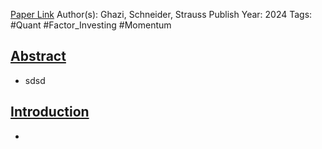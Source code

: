 
[Paper Link](obsidian://open?vault=Akul's%20Notebook&file=Library%2Fjournals%2Cmagazines%2FFactor%2FMomentum%20is%20Still%20There%20Conditional%20on%20Volatility-Amplified%20Pessism.pdf)
Author(s): Ghazi, Schneider, Strauss
Publish Year: 2024
Tags: #Quant #Factor_Investing #Momentum 

## <u>Abstract</u>
- sdsd

## <u>Introduction</u>
- 